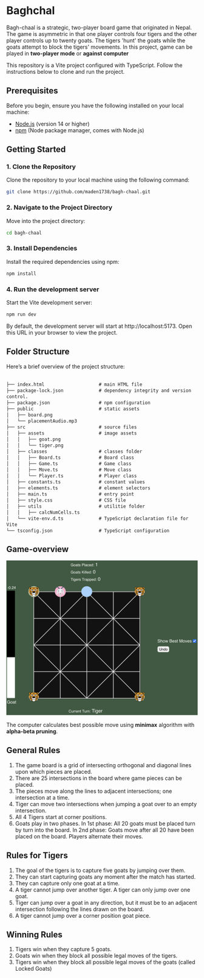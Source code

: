 # Baghchal

Bagh-chaal is a strategic, two-player board game that originated in Nepal. The game is asymmetric in that one player controls four tigers and the other player controls up to twenty goats. The tigers 'hunt' the goats while the goats attempt to block the tigers' movements. In this project, game can be played in **two-player mode** or **against computer**

This repository is a Vite project configured with TypeScript. Follow the instructions below to clone and run the project.

## Prerequisites

Before you begin, ensure you have the following installed on your local machine:

- [Node.js](https://nodejs.org/en/) (version 14 or higher)
- [npm](https://www.npmjs.com/) (Node package manager, comes with Node.js)

## Getting Started

### 1. Clone the Repository

Clone the repository to your local machine using the following command:

```bash
git clone https://github.com/maden1738/bagh-chaal.git
```

### 2. Navigate to the Project Directory

Move into the project directory:

```bash
cd bagh-chaal
```

### 3. Install Dependencies

Install the required dependencies using npm:

```bash
npm install
```

### 4. Run the development server

Start the Vite development server:

```bash
npm run dev
```

By default, the development server will start at http://localhost:5173. Open this URL in your browser to view the project.

## Folder Structure

Here’s a brief overview of the project structure:

```

├── index.html                    # main HTML file
├── package-lock.json             # dependency integrity and version control.
├── package.json                  # npm configuration
├── public                        # static assets
│   ├── board.png
│   └── placementAudio.mp3
├── src                           # source files
│   ├── assets                    # image assets
│   │   ├── goat.png
│   │   └── tiger.png
│   ├── classes                   # classes folder
│   │   ├── Board.ts              # Board class
│   │   ├── Game.ts               # Game class
│   │   ├── Move.ts               # Move class
│   │   └── Player.ts             # Player class
│   ├── constants.ts              # constant values
│   ├── elements.ts               # element selectors
│   ├── main.ts                   # entry point
│   ├── style.css                 # CSS file
│   ├── utils                     # utilitie folder
│   │   ├── calcNumCells.ts
│   └── vite-env.d.ts             # TypeScript declaration file for Vite
└── tsconfig.json                 # TypeScript configuration

```

## Game-overview

![Bagh-chaal gameplay!](/src/assets/game-ss.png)

The computer calculates best possible move using **minimax** algorithm with **alpha-beta pruning**.

## General Rules

1. The game board is a grid of intersecting orthogonal and diagonal lines upon which pieces are placed.
2. There are 25 intersections in the board where game pieces can be placed.
3. The pieces move along the lines to adjacent intersections; one intersection at a time.
4. Tiger can move two intersections when jumping a goat over to an empty intersection.
5. All 4 Tigers start at corner positions.
6. Goats play in two phases. In 1st phase: All 20 goats must be placed turn by turn into the board. In 2nd phase: Goats move after all 20 have been placed on the board. Players alternate their moves.

## Rules for Tigers

1. The goal of the tigers is to capture five goats by jumping over them.
2. They can start capturing goats any moment after the match has started.
3. They can capture only one goat at a time.
4. A tiger cannot jump over another tiger. A tiger can only jump over one goat.
5. Tiger can jump over a goat in any direction, but it must be to an adjacent intersection following the lines drawn on the board.
6. A tiger cannot jump over a corner position goat piece.

## Winning Rules

1. Tigers win when they capture 5 goats.
2. Goats win when they block all possible legal moves of the tigers.
3. Tigers win when they block all possible legal moves of the goats (called Locked Goats)
